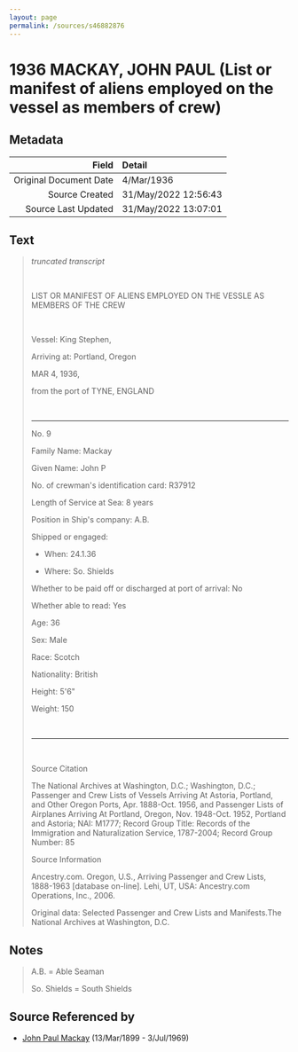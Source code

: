 ```yaml
---
layout: page
permalink: /sources/s46882876
---
```


# 1936 MACKAY, JOHN PAUL (List or manifest of aliens employed on the vessel as members of crew)

## Metadata

Field | Detail
---:|:---
Original Document Date | 4/Mar/1936
Source Created | 31/May/2022 12:56:43
Source Last Updated | 31/May/2022 13:07:01

## Text

> _truncated transcript_
>
> <br/>
>
> LIST OR MANIFEST OF ALIENS EMPLOYED ON THE VESSLE AS MEMBERS OF THE CREW
>
> <br/>
>
> Vessel: King Stephen,
>
> Arriving at: Portland, Oregon
>
> MAR 4, 1936,
>
> from the port of TYNE, ENGLAND
>
> <br/>
>
> ---
>
> No. 9
>
> Family Name: Mackay
>
> Given Name: John P
>
> No. of crewman's identification card: R37912
>
> Length of Service at Sea: 8 years
>
> Position in Ship's company: A.B.
>
> Shipped or engaged:
>
> * When: 24.1.36
>
> * Where: So. Shields
>
> Whether to be paid off or discharged at port of arrival: No
>
> Whether able to read: Yes
>
> Age: 36
>
> Sex: Male
>
> Race: Scotch
>
> Nationality: British
>
> Height: 5'6"
>
> Weight: 150
>
> <br/>
>
> ---
>
> <br/>
>
> Source Citation
>
> The National Archives at Washington, D.C.; Washington, D.C.; Passenger and Crew Lists of Vessels Arriving At Astoria, Portland, and Other Oregon Ports, Apr. 1888-Oct. 1956, and Passenger Lists of Airplanes Arriving At Portland, Oregon, Nov. 1948-Oct. 1952, Portland and Astoria; NAI: M1777; Record Group Title: Records of the Immigration and Naturalization Service, 1787-2004; Record Group Number: 85
>
> Source Information
>
> Ancestry.com. Oregon, U.S., Arriving Passenger and Crew Lists, 1888-1963 [database on-line]. Lehi, UT, USA: Ancestry.com Operations, Inc., 2006.
>
> Original data: Selected Passenger and Crew Lists and Manifests.The National Archives at Washington, D.C.
>

## Notes

> A.B. = Able Seaman
>
> So. Shields = South Shields
>


## Source Referenced by

* [John Paul Mackay](../people/@57646474@-john-paul-mackay-b1899-3-13-d1969-7-3.md) (13/Mar/1899 - 3/Jul/1969)
